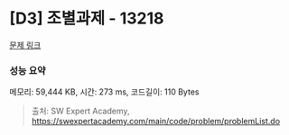 # [D3] 조별과제 - 13218 

[문제 링크](https://swexpertacademy.com/main/code/problem/problemDetail.do?contestProbId=AXzjvCCq-PwDFASs) 

### 성능 요약

메모리: 59,444 KB, 시간: 273 ms, 코드길이: 110 Bytes



> 출처: SW Expert Academy, https://swexpertacademy.com/main/code/problem/problemList.do